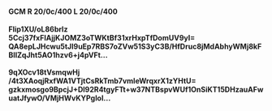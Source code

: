 #### GCM R 20/0c/400 L 20/0c/400
**Flip1XU/oL86brIz**<br/>**5Ccj37fxFlAjjKJOMZ3oTWKtBf31xrHxpTfDomUV9yI=**<br/>**QA8epLJHcwu5tJl9uEp7RBS7oZVw51S3yC3B/HfDruc8jMdAbhyWMj8kFBIlZqJht5AO1hzv6+j4pVFt...**<br/><br/>
**9qXOcv18tVsmqwHj**<br/>**/4t3XAoqjRxfWA1VTjtCsRkTmb7vmleWrqxrX1zYHtU=**<br/>**gzkxmosgo9BpcjJ+Dl92R4tgyFTt+w37NTBspvWUf1OnSiKT15DHzauAFwuatJfywO/VMjHWvKYPgIoI...**